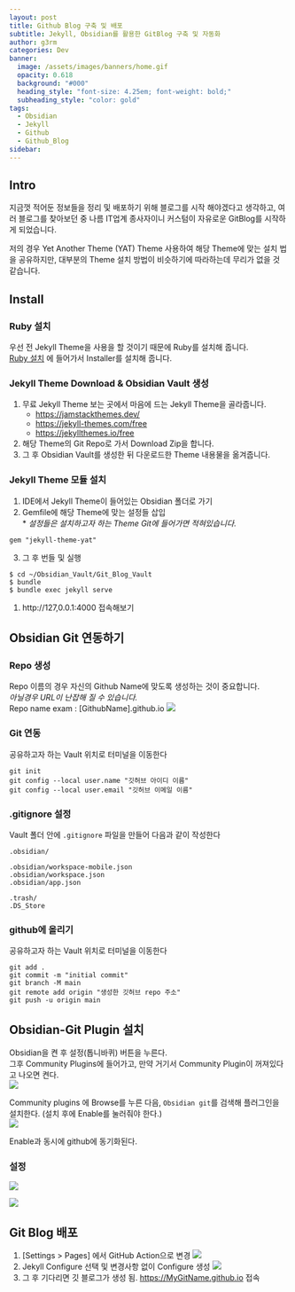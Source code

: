 ```yaml
---
layout: post
title: Github Blog 구축 및 배포
subtitle: Jekyll, Obsidian를 활용한 GitBlog 구축 및 자동화
author: g3rm
categories: Dev
banner:
  image: /assets/images/banners/home.gif
  opacity: 0.618
  background: "#000"
  heading_style: "font-size: 4.25em; font-weight: bold;"
  subheading_style: "color: gold"
tags:
  - Obsidian
  - Jekyll
  - Github
  - Github_Blog
sidebar:
---
```

## Intro
지금껏 적어둔 정보들을 정리 및 배포하기 위해 블로그를 시작 해야겠다고 생각하고, 여러 블로그를 찾아보던 중 나름 IT업계 종사자이니 커스텀이 자유로운 GitBlog를 시작하게 되었습니다. 

저의 경우 Yet Another Theme (YAT) Theme 사용하여 해당 Theme에 맞는 설치 법을 공유하지만, 대부분의 Theme 설치 방법이 비슷하기에 따라하는데 무리가 없을 것 같습니다.
## Install
### Ruby 설치
우선 전 Jekyll Theme을 사용을 할 것이기 때문에 Ruby를 설치해 줍니다.   
[Ruby 설치](https://rubyinstaller.org/downloads/) 에 들어가서 Installer를 설치해 줍니다.

### Jekyll Theme Download & Obsidian Vault 생성
1. 무료 Jekyll Theme 보는 곳에서 마음에 드는 Jekyll Theme을 골라줍니다. 
	- https://jamstackthemes.dev/
	- https://jekyll-themes.com/free
	- https://jekyllthemes.io/free
2. 해당 Theme의 Git Repo로 가서 Download Zip을 합니다.
3. 그 후 Obsidian Vault를 생성한 뒤 다운로드한 Theme 내용물을 옮겨줍니다.

### Jekyll Theme 모듈 설치
1. IDE에서 Jekyll Theme이 들어있는 Obsidian 폴더로 가기
2. Gemfile에 해당 Theme에 맞는 설정들 삽입   
   \* *설정들은 설치하고자 하는 Theme Git에 들어가면 적혀있습니다.*
```Gemfile
gem "jekyll-theme-yat"
```
3. 그 후 번들 및 실행
~~~Shell
$ cd ~/Obsidian_Vault/Git_Blog_Vault
$ bundle
$ bundle exec jekyll serve
~~~
1. http://127,0.0.1:4000 접속해보기

## Obsidian Git 연동하기
### Repo 생성
Repo 이름의 경우 자신의 Github Name에 맞도록 생성하는 것이 중요합니다.      
*아닐경우 URL이 난잡해 질 수 있습니다.*   
Repo name exam : [GithubName].github.io 
![](/assets/images/posts/2024-12-01-Github-Blog/7b5b1619653f9bba27a180dc66c1a7e8_MD5.jpg)

### Git 연동

공유하고자 하는 Vault 위치로 터미널을 이동한다

```shell
git init
git config --local user.name "깃허브 아이디 이름"
git config --local user.email "깃허브 이메일 이름"
```

### .gitignore 설정

Vault 폴더 안에 `.gitignore` 파일을 만들어 다음과 같이 작성한다  

```.gitignore
.obsidian/

.obsidian/workspace-mobile.json
.obsidian/workspace.json
.obsidian/app.json

.trash/
.DS_Store
```

### github에 올리기
공유하고자 하는 Vault 위치로 터미널을 이동한다

```shell
git add .
git commit -m "initial commit"
git branch -M main 
git remote add origin "생성한 깃허브 repo 주소"
git push -u origin main
```

## Obsidian-Git Plugin 설치
Obsidian을 켠 후 설정(톱니바퀴) 버튼을 누른다.  
그후 Community Plugins에 들어가고, 만약 거기서 Community Plugin이 꺼져있다고 나오면 켠다.  
![](/assets/images/posts/2024-12-01-Github-Blog/2d80ac10ca27ebfc1a39e28c685f99cf_MD5.jpeg)

Community plugins 에 Browse를 누른 다음, `Obsidian git`를 검색해 플러그인을 설치한다. (설치 후에 Enable를 눌러줘야 한다.)  
![](/assets/images/posts/2024-12-01-Github-Blog/8638c85f5c3584e3b2d94efa959afb5e_MD5.jpeg)

Enable과 동시에 github에 동기화된다.
### 설정
![](/assets/images/posts/2024-12-01-Github-Blog/b77f4c219e37f3a570dc605a5564d00a_MD5.jpeg)

![](/assets/images/posts/2024-12-01-Github-Blog/994befaa30a53f96389ab7879c0cf259_MD5.jpg)
## Git Blog 배포
1. [Settings > Pages] 에서 GitHub Action으로 변경
![](/assets/images/posts/2024-12-01-Github-Blog/70d77aa4c114e23f57fec4b410556ffc_MD5.jpg)
2. Jekyll Configure 선택 및 변경사항 없이 Configure 생성
![](/assets/images/posts/2024-12-01-Github-Blog/83f9a5d86ba413b5f60f499d0cf861ea_MD5.jpg)
3. 그 후 기다리면 깃 블로그가 생성 됨. https://MyGitName.github.io 접속

